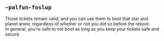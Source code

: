 ## `~palfun-foslup`
Those tickets remain valid, and you can use them to boot that star and planet anew, regardless of whether or not you did so before the reboot.  
In general, you're safe to not boot as long as you keep your tickets safe and secure.